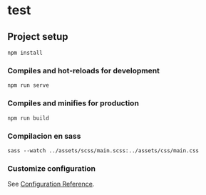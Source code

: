 # test

## Project setup
```
npm install
```

### Compiles and hot-reloads for development
```
npm run serve
```

### Compiles and minifies for production
```
npm run build
```
### Compilacion en sass
```
sass --watch ../assets/scss/main.scss:../assets/css/main.css
```



### Customize configuration
See [Configuration Reference](https://cli.vuejs.org/config/).
